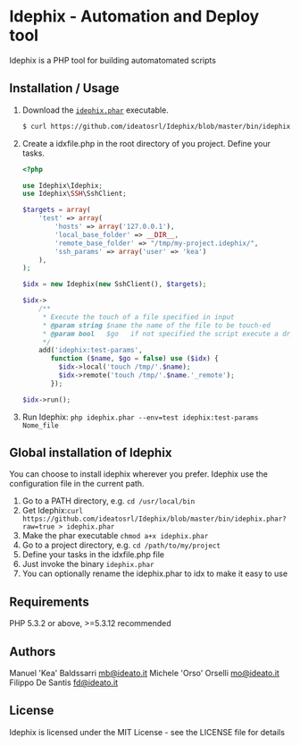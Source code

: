 Idephix - Automation and Deploy tool
====================================

Idephix is a PHP tool for building automatomated scripts

Installation / Usage
--------------------

1. Download the [`idephix.phar`](https://github.com/ideatosrl/Idephix/blob/master/bin/idephix.phar?raw=true) executable.

    ``` sh
    $ curl https://github.com/ideatosrl/Idephix/blob/master/bin/idephix.phar?raw=true >idephix.phar
    ```


2. Create a idxfile.php in the root directory of you project. Define your tasks.

    ``` php
    <?php
    
    use Idephix\Idephix;
    use Idephix\SSH\SshClient;
    
    $targets = array(
        'test' => array(
            'hosts' => array('127.0.0.1'),
            'local_base_folder' => __DIR__,
            'remote_base_folder' => "/tmp/my-project.idephix/",
            'ssh_params' => array('user' => 'kea')
        ),
    );
    
    $idx = new Idephix(new SshClient(), $targets);
    
    $idx->
        /**
         * Execute the touch of a file specified in input
         * @param string $name the name of the file to be touch-ed
         * @param bool   $go   if not specified the script execute a dry-run
         */
        add('idephix:test-params',
           function ($name, $go = false) use ($idx) {
             $idx->local('touch /tmp/'.$name);
             $idx->remote('touch /tmp/'.$name.'_remote');
           });
    
    $idx->run();

    ```

3. Run Idephix: `php idephix.phar --env=test idephix:test-params Nome_file`

Global installation of Idephix
----------------------------------------

You can choose to install idephix wherever you prefer. Idephix use the configuration file in the current path.

1. Go to a PATH directory, e.g. `cd /usr/local/bin`
2. Get Idephix:`curl https://github.com/ideatosrl/Idephix/blob/master/bin/idephix.phar?raw=true > idephix.phar`
3. Make the phar executable `chmod a+x idephix.phar`
4. Go to a project directory, e.g. `cd /path/to/my/project`
5. Define your tasks in the idxfile.php file
5. Just invoke the binary `idephix.phar`
6. You can optionally rename the idephix.phar to idx to make it easy to use

Requirements
------------

PHP 5.3.2 or above, >=5.3.12 recommended

Authors
-------

Manuel 'Kea' Baldssarri <mb@ideato.it>
Michele 'Orso' Orselli <mo@ideato.it>
Filippo De Santis <fd@ideato.it>

License
-------

Idephix is licensed under the MIT License - see the LICENSE file for details

